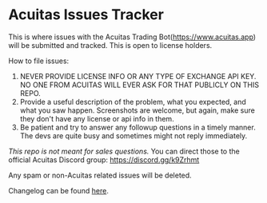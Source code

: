 # Acuitas Issues Tracker

This is where issues with the Acuitas Trading Bot(https://www.acuitas.app) will be submitted and tracked. This is open to license holders.

How to file issues:

1. NEVER PROVIDE LICENSE INFO OR ANY TYPE OF EXCHANGE API KEY. NO ONE FROM ACUITAS WILL EVER ASK FOR THAT PUBLICLY ON THIS REPO.
2. Provide a useful description of the problem, what you expected, and what you saw happen. Screenshots are welcome, but again, make sure they don't have any license or api info in them.
3. Be patient and try to answer any followup questions in a timely manner. The devs are quite busy and sometimes might not reply immediately.

*This repo is not meant for sales questions.* You can direct those to the official Acuitas Discord group: https://discord.gg/k9Zrhmt

Any spam or non-Acuitas related issues will be deleted.

Changelog can be found [here](https://github.com/aqs-base/acuitas-issues/blob/master/Changelog.md).
